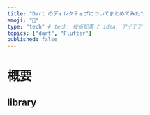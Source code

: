 ```yaml
---
title: "Dart のディレクティブについてまとめてみた"
emoji: "🐙"
type: "tech" # tech: 技術記事 / idea: アイデア
topics: ["dart", "Flutter"]
published: false
---
```


# 概要

## library
